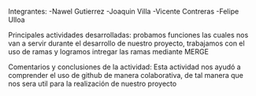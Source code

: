 Integrantes:
-Nawel Gutierrez
-Joaquin Villa
-Vicente Contreras
-Felipe Ulloa

Principales actividades desarrolladas:
probamos funciones las cuales nos van a servir durante el desarrollo de nuestro proyecto, trabajamos con el uso de ramas y logramos intregar las ramas mediante MERGE

Comentarios y conclusiones de la actividad:
Esta actividad nos ayudó a comprender el uso de github de manera colaborativa, de tal manera que nos sera util para la realización de nuestro proyecto
